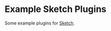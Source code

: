 # Example Sketch Plugins

Some example plugins for [Sketch][].

[Sketch]: http://bohemiancoding.com/sketch/
